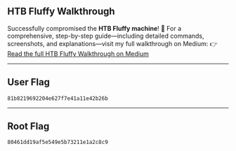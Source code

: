 ## HTB Fluffy Walkthrough

Successfully compromised the **HTB Fluffy machine**! 🎯
For a comprehensive, step-by-step guide—including detailed commands, screenshots, and explanations—visit my full walkthrough on Medium:
👉 [Read the full HTB Fluffy Walkthrough on Medium](https://yashadhikari.medium.com/fluffy-hack-the-box-walkthrough-e0431cfa4ece)

---

## User Flag

```
81b8219692204e627f7e41a11e42b26b
```

---

## Root Flag

```
80461dd19af5e549e5b73211e1a2c8c9
```